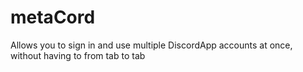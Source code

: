 # metaCord
Allows you to sign in and use multiple DiscordApp accounts at once, without having to from tab to tab
